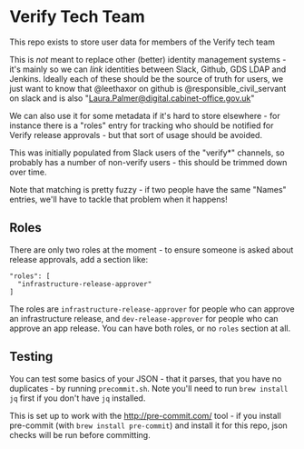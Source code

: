 # Verify Tech Team

This repo exists to store user data for members of the Verify tech team

This is _not_ meant to replace other (better) identity management systems -
it's mainly so we can _link_ identities between Slack, Github, GDS LDAP and
Jenkins.  Ideally each of these should be the source of truth for users, we
just want to know that @leethaxor on github is @responsible_civil_servant on slack
and is also "Laura.Palmer@digital.cabinet-office.gov.uk"

We can also use it for some metadata if it's hard to store elsewhere - for instance
there is a "roles" entry for tracking who should be notified for Verify release approvals -
but that sort of usage should be avoided.

This was initially populated from Slack users of the "verify*" channels, so
probably has a number of non-verify users - this should be trimmed down
over time.

Note that matching is pretty fuzzy - if two people have the same "Names" entries,
we'll have to tackle that problem when it happens!

## Roles
There are only two roles at the moment - to ensure someone is asked about release
approvals, add a section like:
```
"roles": [
  "infrastructure-release-approver"
]
```
The roles are `infrastructure-release-approver` for people who can approve an
infrastructure release, and `dev-release-approver` for people
who can approve an app release. You can have both roles, or no `roles` section
at all.

## Testing

You can test some basics of your JSON - that it parses, that you have
no duplicates - by running `precommit.sh`.  Note you'll need to run
`brew install jq` first if you don't have `jq` installed.

This is set up to work with the http://pre-commit.com/ tool - if you install
pre-commit (with `brew install pre-commit`) and install it for this repo,
json checks will be run before committing.

